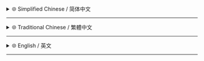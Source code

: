 <!-- # 建议在 [GitHub](https://github.com/MiPoNianYou/UserScripts/blob/main/UpdateLogs/UniversalWebLiberatorUpdateLog.md) 查看完整日志 以获得最佳呈现效果 -->

<details>
<summary>🌐 Simplified Chinese / 简体中文</summary>

- **✨ 界面交互升级**
    - **🎨 舒缓柔和界面** - UI 界面焕然一新 深度融合 **Catppuccin** 配色方案与 **Apple HIG** 设计规范
    - **💫 灵动交互动画** - UI 元素的过渡动画经重新调校 采用更接近 **Apple 原生**的缓动曲线 带来更自然精致的动态效果
    - **🌫️ 细腻阴影层次** - 为指示器及通知元素运用了更柔和更具有层次感的**多层阴影** 增强视觉质感
    - **🎛️ 新灵动指示器** - 右下角指示器采用全新**动态设计** 以 **Catppuccin** 风格呈现 默认小巧圆点 轻点交互时**平滑扩展**显现图标 并伴有**微妙脉冲动效** 提供更生动的交互反馈
    - **💡 浅深模式适应** - 深度适配系统浅色与深色模式 在不同模式下均能呈现对应的 **Catppuccin Latte / Frappé** 主题色彩

- **⚙️ 底层重构优化**
    - **🔧 元素处理逻辑** - 改进对页面元素的查找及事件清理的处理逻辑 确保各类网站动态加载内容场景下的**兼容性与稳定性**
    - **⚡️ 细节性能微调** - 对部分函数的执行逻辑进行了微调 提升整体运行效率

</details>

---

<details>
<summary>🌐 Traditional Chinese / 繁體中文</summary>

- **✨ 介面互動升級**
    - **🎨 舒緩柔和介面** - UI 介面煥然一新 深度融合 **Catppuccin** 配色方案與 **Apple HIG** 設計規範
    - **💫 靈動互動動畫** - UI 元素的過渡動畫經重新調校 採用更接近 **Apple 原生**的緩動曲線 帶來更自然精緻的動態效果
    - **🌫️ 細膩陰影層次** - 為指示器及通知元素運用了更柔和更具有層次感的**多層陰影** 增強視覺質感
    - **🎛️ 新靈動指示器** - 右下角指示器採用全新**動態設計** 以 **Catppuccin** 風格呈現 預設為小巧圓點 輕點互動時**平滑展開**顯現圖示 並伴有**細微脈衝動效** 提供更生動的互動回饋
    - **💡 淺深模式適應** - 深度適配系統淺色與深色模式 在不同模式下均能呈現對應的 **Catppuccin Latte / Frappé** 主題色彩

- **⚙️ 底層重構優化**
    - **🔧 元素處理邏輯** - 改進對頁面元素的查找及事件清理的處理邏輯 確保各類網站動態載入內容場景下的**相容性與穩定性**
    - **⚡️ 細節效能微調** - 對部分函式的執行邏輯進行了微調 提升整體執行效率

</details>

---

<details>
<summary>🌐 English / 英文</summary>

- **✨ UI/UX Enhancements**
    - **🎨 Refined & Harmonious Interface** - A completely refreshed UI, deeply integrating the **Catppuccin** color scheme and adhering to **Apple Human Interface Guidelines (HIG)**.
    - **💫 Fluid Interaction Animations** - Transition animations for UI elements have been recalibrated, adopting easing curves closer to **Apple's native feel** for more natural and polished motion effects.
    - **🌫️ Subtle Shadow Layering** - Applied softer, multi-layered shadows to indicators and notification elements, enhancing visual depth and texture.
    - **🎛️ New Dynamic Indicator** - The bottom-right indicator boasts a new **dynamic design** in the **Catppuccin** style. It defaults to a compact dot, **smoothly expands** to reveal an icon upon tap interaction, accompanied by a **subtle pulsing effect** for livelier feedback.
    - **💡 Seamless Light & Dark Mode Adaptation** - Deeply adapted to system Light and Dark modes, presenting corresponding **Catppuccin Latte / Frappé** theme colors accordingly.

- **⚙️ Core Refactoring & Optimization**
    - **🔧 Element Handling Logic** - Enhanced logic for page element discovery and event cleanup, ensuring **compatibility and stability** across various websites, especially in dynamically loaded content scenarios.
    - **⚡️ Performance Micro-optimizations** - Fine-tuned the execution logic for select functions, boosting overall runtime efficiency.

</details>

---

